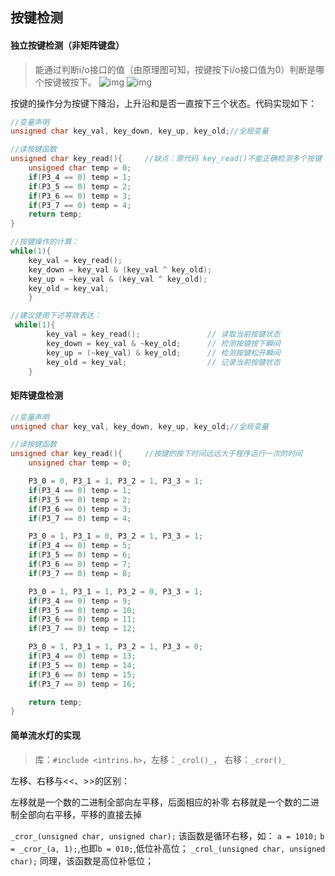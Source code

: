 ## 按键检测
#### 独立按键检测（非矩阵键盘）
>能通过判断i/o接口的值（由原理图可知，按键按下i/o接口值为0）判断是哪个按键被按下。
![img](https://img2023.cnblogs.com/blog/3583913/202501/3583913-20250128090434835-858079307.png)
![img](https://img2023.cnblogs.com/blog/3583913/202501/3583913-20250128090612981-930264987.png)

按键的操作分为按键下降沿，上升沿和是否一直按下三个状态。代码实现如下：
```cpp
//变量声明
unsigned char key_val, key_down, key_up, key_old;//全局变量

//读按键函数
unsigned char key_read(){     //缺点：原代码 key_read()不能正确检测多个按键
	unsigned char temp = 0;
	if(P3_4 == 0) temp = 1;
	if(P3_5 == 0) temp = 2;
	if(P3_6 == 0) temp = 3;
	if(P3_7 == 0) temp = 4;
	return temp;
}

//按键操作的计算：
while(1){
	key_val = key_read();		
	key_down = key_val & (key_val ^ key_old);  
	key_up = ~key_val & (key_val ^ key_old); 
	key_old = key_val;							
	}

//建议使用下述等效表达：
 while(1){
        key_val = key_read();               // 读取当前按键状态
        key_down = key_val & ~key_old;      // 检测按键按下瞬间
        key_up = (~key_val) & key_old;      // 检测按键松开瞬间
        key_old = key_val;                  // 记录当前按键状态
    }
```
#### 矩阵键盘检测
```cpp
//变量声明
unsigned char key_val, key_down, key_up, key_old;//全局变量

//读按键函数
unsigned char key_read(){     //按键的按下时间远远大于程序运行一次的时间
	unsigned char temp = 0;

	P3_0 = 0, P3_1 = 1, P3_2 = 1, P3_3 = 1;
	if(P3_4 == 0) temp = 1;
	if(P3_5 == 0) temp = 2;
	if(P3_6 == 0) temp = 3;
	if(P3_7 == 0) temp = 4;

	P3_0 = 1, P3_1 = 0, P3_2 = 1, P3_3 = 1;
	if(P3_4 == 0) temp = 5;
	if(P3_5 == 0) temp = 6;
	if(P3_6 == 0) temp = 7;
	if(P3_7 == 0) temp = 8;

	P3_0 = 1, P3_1 = 1, P3_2 = 0, P3_3 = 1;
	if(P3_4 == 0) temp = 9;
	if(P3_5 == 0) temp = 10;
	if(P3_6 == 0) temp = 11;
	if(P3_7 == 0) temp = 12;

	P3_0 = 1, P3_1 = 1, P3_2 = 1, P3_3 = 0;
	if(P3_4 == 0) temp = 13;
	if(P3_5 == 0) temp = 14;
	if(P3_6 == 0) temp = 15;
	if(P3_7 == 0) temp = 16;

	return temp;
}
```


#### 简单流水灯的实现
>库：`#include <intrins.h>`，左移：`_crol()_`， 右移：`_cror()_`

左移、右移与<<、>>的区别：

左移就是一个数的二进制全部向左平移，后面相应的补零
右移就是一个数的二进制全部向右平移，平移的直接去掉

`_cror_(unsigned char, unsigned char);`
该函数是循环右移，如：
`a = 1010;`
`b = _cror_(a, 1);`,也即`b = 010;`,低位补高位；
`_crol_(unsigned char, unsigned char);`
同理，该函数是高位补低位；